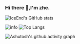 ### Hi there 👋,I'm zhe.



![IceEnd's GitHub stats](https://github-immortality.vercel.app/api?username=xy8ovo)

![info](https://github-readme-stats.vercel.app/api?username=xy8ovo&show_icons=true&count_private=true&hide=prs&theme=dark)
![Top Langs](https://github-readme-stats.vercel.app/api/top-langs/?username=xy8ovo&layout=compact&theme=tokyonight)

![Ashutosh's github activity graph](https://github-readme-activity-graph.vercel.app/graph?username=xy8ovo&theme=high-contrast)



